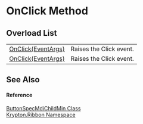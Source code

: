 # OnClick Method


## Overload List
<table>
<tr>
<td><a href="045d5bcf-176a-4ecb-7d79-3f43bd23a549.md">OnClick(EventArgs)</a></td>
<td>Raises the Click event.</td></tr>
<tr>
<td><a href="414d6002-e29a-a44b-392b-d147b8adb2d3.md">OnClick(EventArgs)</a></td>
<td>Raises the Click event.</td></tr>
</table>

## See Also


#### Reference
<a href="4d25160c-a9ee-148e-c91c-817b376d7751.md">ButtonSpecMdiChildMin Class</a>  
<a href="1e9bc734-cff9-e9b8-f013-94cdac669794.md">Krypton.Ribbon Namespace</a>  
